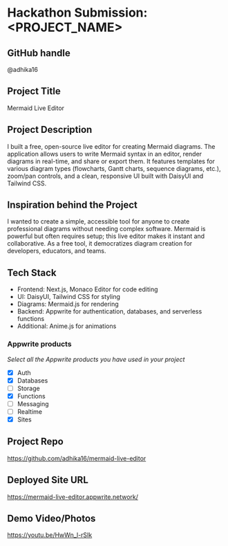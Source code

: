 # Hackathon Submission: <PROJECT_NAME>

## GitHub handle
@adhika16

<!--
@adityaoberai
-->

## Project Title
Mermaid Live Editor

<!--
CodeCapture
-->

## Project Description    
I built a free, open-source live editor for creating Mermaid diagrams. The application allows users to write Mermaid syntax in an editor, render diagrams in real-time, and share or export them. It features templates for various diagram types (flowcharts, Gantt charts, sequence diagrams, etc.), zoom/pan controls, and a clean, responsive UI built with DaisyUI and Tailwind CSS.

<!--
The project I created is...
-->

## Inspiration behind the Project  
I wanted to create a simple, accessible tool for anyone to create professional diagrams without needing complex software. Mermaid is powerful but often requires setup; this live editor makes it instant and collaborative. As a free tool, it democratizes diagram creation for developers, educators, and teams.

<!--
The reason I chose this idea/project was...
-->

## Tech Stack    
- Frontend: Next.js, Monaco Editor for code editing
- UI: DaisyUI, Tailwind CSS for styling
- Diagrams: Mermaid.js for rendering
- Backend: Appwrite for authentication, databases, and serverless functions
- Additional: Anime.js for animations

<!--
The technologies I used...
-->

### Appwrite products
_Select all the Appwrite products you have used in your project_

<!--
Update the checkbox to [x] for the products used.

e.g.:

- [x] Auth 
-->

- [x] Auth
- [x] Databases
- [ ] Storage
- [x] Functions
- [ ] Messaging
- [ ] Realtime
- [x] Sites

## Project Repo  
https://github.com/adhika16/mermaid-live-editor

<!--
https://github.com/code-capture/CodeCapture-Xamarin
-->

## Deployed Site URL
https://mermaid-live-editor.appwrite.network/

<!--
https://hacktoberfest.appwrite.network
-->

## Demo Video/Photos  
https://youtu.be/HwWn_l-rSIk

<!--
https://www.youtube.com/watch?v=9IBaX1avYWc
-->

